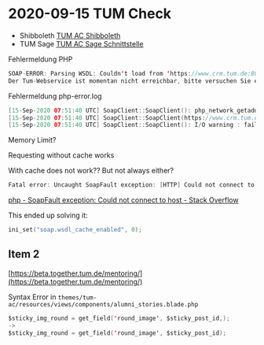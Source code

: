 # 2020-09-15 TUM Check

- Shibboleth [TUM AC Shibboleth](./TUM%20AC%20Shibboleth.html)
- TUM Sage [TUM AC Sage Schnittstelle](./TUM%20AC%20Sage%20Schnittstelle.html)

Fehlermeldung PHP

```swift
SOAP-ERROR: Parsing WSDL: Couldn't load from 'https://www.crm.tum.de:8001/CommunityService/?wsdl' : failed to load external entity "https://www.crm.tum.de:8001/CommunityService/?wsdl"
Der Tum-Webservice ist momentan nicht erreichbar, bitte versuchen Sie es später erneut. Zurück zum Portal/
```

Fehlermeldung php-error.log

```swift
[15-Sep-2020 07:51:40 UTC] SoapClient::SoapClient(): php_network_getaddresses: getaddrinfo failed: Temporary failure in name resolution
[15-Sep-2020 07:51:40 UTC] SoapClient::SoapClient(https://www.crm.tum.de:8001/CommunityService/?wsdl): failed to open stream: php_network_getaddresses: getaddrinfo failed: Temporary failure in name resolution
[15-Sep-2020 07:51:40 UTC] SoapClient::SoapClient(): I/O warning : failed to load external entity "https://www.crm.tum.de:8001/CommunityService/?wsdl"
```

Memory Limit?

Requesting without cache works

With cache does not work?? But not always either?

```swift
Fatal error: Uncaught SoapFault exception: [HTTP] Could not connect to host in /nfs/web_tum/www/l/di82nil/webserver/htdocs/wp-content/plugins/mtm-tum-crm-event/includes/CommunityService.class.php:681 Stack trace: #0 [internal function]: SoapClient->__doRequest('<?xml version="...', 'https://www.crm...', 'http://tempuri....', 1, 0) #1 /nfs/web_tum/www/l/di82nil/webserver/htdocs/wp-content/plugins/mtm-tum-crm-event/includes/CommunityService.class.php(681): SoapClient->__call('GetEvents', Array) #2 /nfs/web_tum/www/l/di82nil/webserver/htdocs/wp-content/plugins/mtm-tum-crm-event/loader.php(300): CommunityService->GetEvents(Object(GetEvents)) #3 /nfs/web_tum/www/l/di82nil/webserver/htdocs/wp-content/plugins/mtm-tum-crm-event/includes/templates/tum-crm-event-loop.php(65): Tum_Crm_Events::get_data() #4 /nfs/web_tum/www/l/di82nil/webserver/htdocs/wp-content/themes/tum-ac/vendor/illuminate/view/Engines/PhpEngine.php(43): include('/nfs/web_tum/ww...') #5 /nfs/web_tum/www/l/di82nil/webserver/htdocs/wp-content/themes/tum-ac/vendor/il in /nfs/web_tum/www/l/di82nil/webserver/htdocs/wp-content/plugins/mtm-tum-crm-event/includes/CommunityService.class.php on line 681
```

[php - SoapFault exception: Could not connect to host - Stack Overflow](https://stackoverflow.com/questions/4318870/soapfault-exception-could-not-connect-to-host)

This ended up solving it:

```swift
ini_set("soap.wsdl_cache_enabled", 0);
```

## Item 2

[https://beta.together.tum.de/mentoring/](https://beta.together.tum.de/mentoring/)

Syntax Error in `themes/tum-ac/resources/views/components/alumni_stories.blade.php`

```swift
$sticky_img_round = get_field('round_image', $sticky_post_id,);
->
$sticky_img_round = get_field('round_image', $sticky_post_id);
```



